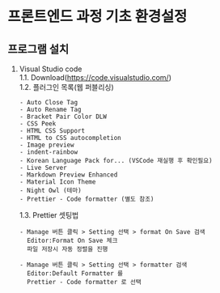 # 프론트엔드 과정 기초 환경설정

## 프로그램 설치

1. Visual Studio code
   <br>1.1. Download(https://code.visualstudio.com/)
   <br>1.2. 플러그인 목록(웹 퍼블리싱)

   ```
   - Auto Close Tag
   - Auto Rename Tag
   - Bracket Pair Color DLW
   - CSS Peek
   - HTML CSS Support
   - HTML to CSS autocompletion
   - Image preview
   - indent-rainbow
   - Korean Language Pack for... (VSCode 재실행 후 확인필요)
   - Live Server
   - Markdown Preview Enhanced
   - Material Icon Theme
   - Night Owl (테마)
   - Prettier - Code formatter (별도 참조)
   ```

   1.3. Prettier 셋팅법

   ```
   - Manage 버튼 클릭 > Setting 선택 > format On Save 검색
     Editor:Format On Save 체크
     파일 저장시 자동 정렬을 진행

   - Manage 버튼 클릭 > Setting 선택 > formatter 검색
     Editor:Default Formatter 를
     Prettier - Code formatter 로 선택
   ```
